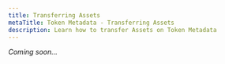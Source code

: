 ```yaml
---
title: Transferring Assets
metaTitle: Token Metadata - Transferring Assets
description: Learn how to transfer Assets on Token Metadata
---
```


_Coming soon..._
